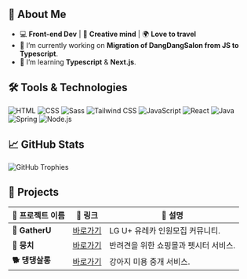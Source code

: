 ## 🌟 About Me
- 💻 **Front-end Dev** | 🎨 **Creative mind** | 🌍 **Love to travel**
- 🚀 I’m currently working on **Migration of DangDangSalon from JS to Typescript**.
- 🌱 I’m learning **Typescript** & **Next.js**.

## 🛠️ Tools & Technologies

![HTML](https://img.shields.io/badge/HTML-E34F26?style=for-the-badge&logo=html5&logoColor=white)
![CSS](https://img.shields.io/badge/CSS-1572B6?style=for-the-badge&logo=css3&logoColor=white)
![Sass](https://img.shields.io/badge/Sass-CC6699?style=for-the-badge&logo=sass&logoColor=white)
![Tailwind CSS](https://img.shields.io/badge/TailwindCSS-38B2AC?style=for-the-badge&logo=tailwindcss&logoColor=white)
![JavaScript](https://img.shields.io/badge/JavaScript-F7DF1E?style=for-the-badge&logo=javascript&logoColor=black)
![React](https://img.shields.io/badge/React-61DAFB?style=for-the-badge&logo=react&logoColor=black)
![Java](https://img.shields.io/badge/Java-007396?style=for-the-badge&logo=java&logoColor=white)
![Spring](https://img.shields.io/badge/Spring-6DB33F?style=for-the-badge&logo=spring&logoColor=white)
![Node.js](https://img.shields.io/badge/Node.js-339933?style=for-the-badge&logo=nodedotjs&logoColor=white)

## 📈 GitHub Stats
![GitHub Trophies](https://github-profile-trophy.vercel.app/?username=skang9810&theme=onestar&row=2&column=3)

## 🚀 Projects

| 📂 프로젝트 이름        | 🔗 링크                             | 📝 설명                                    |
|------------------------|-----------------------------------|-----------------------------------------|
| **🌟 GatherU**    | [바로가기](https://github.com/URECA-TEAM4) | LG U+ 유레카 인원모집 커뮤니티. |
| **🐶 뭉치**     | [바로가기](https://github.com/URECA-TEAM3) | 반려견을 위한 쇼핑몰과 펫시터 서비스. |
| **🐕 댕댕살롱**    | [바로가기](https://github.com/YOUR_USERNAME/Ureca-Dangdang-salon) | 강아지 미용 중개 서비스. |

<!--
## 🏆 Achievements

- 🥇 **[Highlight an Achievement]**
- 🏆 **[Highlight Another Achievement]**
-->
